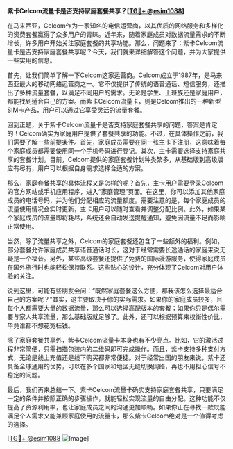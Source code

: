 **紫卡Celcom流量卡是否支持家庭套餐共享？[[TG💪+ @esim1088](https://t.me/s/esim1088)]**

在马来西亚，Celcom作为一家知名的电信运营商，以其优质的网络服务和多样化的资费套餐赢得了众多用户的青睐。近年来，随着家庭成员对数据流量需求的不断增长，许多用户开始关注家庭套餐的共享功能。那么，问题来了：紫卡Celcom流量卡是否支持家庭套餐共享呢？今天，我们就来详细解答这个问题，并为大家提供一些实用的信息。

首先，让我们简单了解一下Celcom这家运营商。Celcom成立于1987年，是马来西亚最大的移动网络运营商之一。它不仅提供了传统的语音通话、短信服务，还推出了多种流量套餐，以满足不同用户的需求。无论是学生、上班族还是家庭用户，都能找到适合自己的方案。而紫卡Celcom流量卡，则是Celcom推出的一种新型SIM卡产品，用户可以通过它享受灵活的流量套餐。

回到正题，关于紫卡Celcom流量卡是否支持家庭套餐共享的问题，答案是肯定的！Celcom确实为家庭用户提供了套餐共享的功能。不过，在具体操作之前，我们需要了解一些前提条件。首先，家庭成员需要在同一张主卡下注册，这意味着每个家庭成员都需要使用同一个手机号码进行登记。其次，主卡需要选择支持家庭共享的套餐计划。目前，Celcom提供的家庭套餐计划种类繁多，从基础版到高级版应有尽有，用户可以根据自身需求选择合适的方案。

那么，家庭套餐共享的具体流程又是怎样的呢？首先，主卡用户需要登录Celcom的官方网站或手机应用程序，进入“家庭管理”页面。在这里，你可以添加其他家庭成员的电话号码，并为他们分配相应的流量额度。需要注意的是，每个家庭成员的流量使用情况会实时更新，主卡用户可以随时查看并调整分配比例。此外，如果某个家庭成员的流量即将耗尽，系统还会自动发送提醒通知，避免因流量不足而影响正常使用。

当然，除了流量共享之外，Celcom的家庭套餐还包含了一些额外的福利。例如，部分套餐允许家庭成员共享语音通话时长，这对于经常需要长途通话的家庭来说无疑是一个福音。另外，某些高级套餐还提供了免费的国际漫游服务，使得家庭成员在国外旅行时也能轻松保持联系。这些贴心的设计，充分体现了Celcom对用户体验的关注。

说到这里，可能有些朋友会问：“既然家庭套餐这么方便，那我该怎么选择最适合自己的方案呢？”其实，这主要取决于你的实际需求。如果你的家庭成员较多，且每个人都需要大量的数据流量，那么可以选择高配版本的套餐；如果你只是偶尔需要与家人共享流量，那么基础版就足够了。此外，还可以根据预算来权衡性价比，毕竟谁都不想花冤枉钱。

除了家庭套餐共享外，紫卡Celcom流量卡本身也有不少亮点。比如，它的激活过程非常简便，只需扫描包装内的二维码即可完成操作。而且，紫卡支持多种支付方式，无论是线上充值还是线下购买都非常便捷。对于经常出国的朋友来说，紫卡还具备全球通用的优势，可以在多个国家和地区无缝切换网络，再也不用担心信号不稳定的问题。

最后，我们再来总结一下。紫卡Celcom流量卡确实支持家庭套餐共享，只要满足一定的条件并按照正确的步骤操作，就能轻松实现流量的自由分配。这种功能不仅提高了资源利用率，也让家庭成员之间的沟通更加顺畅。如果你正在寻找一款既能满足个人需求又能兼顾家庭使用的流量卡，那么紫卡Celcom绝对是一个值得考虑的选择。

[[TG💪+ @esim1088](https://t.me/s/esim1088) ![Image](https://i.postimg.cc/4NQfJmqS/Snipaste-2025-05-13-00-14-12.png)]